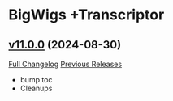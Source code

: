 # BigWigs +Transcriptor

## [v11.0.0](https://github.com/BigWigsMods/BigWigs_Transcriptor/tree/v11.0.0) (2024-08-30)
[Full Changelog](https://github.com/BigWigsMods/BigWigs_Transcriptor/compare/v10.2.7...v11.0.0) [Previous Releases](https://github.com/BigWigsMods/BigWigs_Transcriptor/releases)

- bump toc  
- Cleanups  
